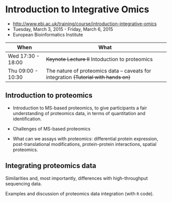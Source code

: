 # Introduction to Integrative Omics


- http://www.ebi.ac.uk/training/course/introduction-integrative-omics
- Tuesday, March 3, 2015 - Friday, March 6, 2015
- European Bioinformatics Institute

| When              | What                                              |
|-------------------|---------------------------------------------------|
| Wed 17:30 - 18:00 |  ~~Keynote Lecture II~~ Intoduction to proteomics |
| Thu 09:00 - 10:30 | The nature of proteomics data – caveats for integration ~~(Tutorial with hands on)~~ |

## Introduction to proteomics

- Introduction to MS-based proteomics, to give participants a fair
  understanding of proteomics data, in terms of quantitation and
  identification.

- Challenges of MS-based proteomics

- What can we assays with proteomics: differential protein expression,
  post-translational modifications, protein-protein interactions,
  spatial proteomics.

## Integrating proteomics data

Similarities and, most importantly, differences with high-throughput
sequencing data.

Examples and discussion of proteomics data integration (with `R`
code).


